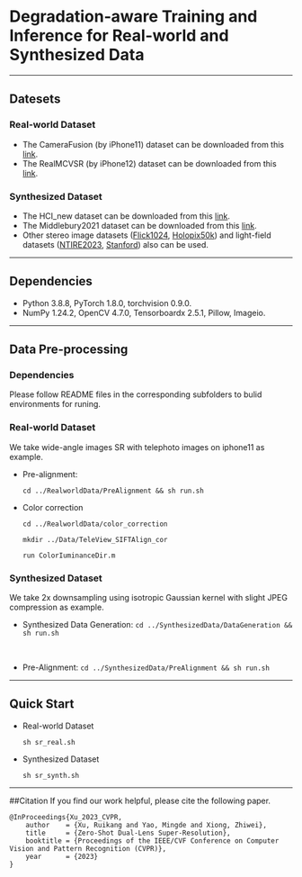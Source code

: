 # Degradation‐aware Training and Inference for Real-world and Synthesized Data 
****
## Datesets

### Real-world Dataset
* The CameraFusion (by iPhone11) dataset can be downloaded from this [link](https://github.com/Tengfei-Wang/DCSR).
* The RealMCVSR (by iPhone12) dataset can be downloaded from this [link](https://github.com/codeslake/RefVSR).


### Synthesized Dataset
* The HCI_new dataset can be downloaded from this [link](https://lightfield-analysis.uni-konstanz.de/).
* The Middlebury2021 dataset can be downloaded from this [link](https://vision.middlebury.edu/stereo/data/scenes2021/).
* Other stereo image datasets ([Flick1024](https://yingqianwang.github.io/Flickr1024/), [Holopix50k](https://leiainc.github.io/holopix50k/)) and light-field datasets ([NTIRE2023](https://github.com/The-Learning-And-Vision-Atelier-LAVA/LF-Image-SR/tree/NTIRE2023), [Stanford](http://lightfields.stanford.edu/LF2016.html)) also can be used.

****

## Dependencies
* Python 3.8.8, PyTorch 1.8.0, torchvision 0.9.0.
* NumPy 1.24.2, OpenCV 4.7.0, Tensorboardx 2.5.1, Pillow, Imageio. 
****

## Data Pre-processing
### Dependencies
Please follow README files in the corresponding subfolders to bulid environments for runing.  
### Real-world Dataset
We take wide-angle images SR with telephoto images on iphone11 as example.

* Pre-alignment:
  ```
  cd ../RealworldData/PreAlignment && sh run.sh
  ```
* Color correction
  ```
  cd ../RealworldData/color_correction

  mkdir ../Data/TeleView_SIFTAlign_cor

  run ColorIuminanceDir.m
  ```

### Synthesized Dataset
We take 2x downsampling using isotropic Gaussian kernel with slight JPEG compression as example.


* Synthesized Data Generation:
` cd ../SynthesizedData/DataGeneration && sh run.sh `

<br/>

* Pre-Alignment:
` cd ../SynthesizedData/PreAlignment && sh run.sh `
****

## Quick Start
* Real-world Dataset
  ```
  sh sr_real.sh
  ```
* Synthesized Dataset
  ```
  sh sr_synth.sh
  ```

<!-- ## Quick Start
* Real-world Datset
  ```
  cd ./Alignment && sh align_real.sh
  ```
* Synthesized Datset
  ```
  cd ./Alignment && sh align_synth.sh
  ``` -->

****

##Citation
If you find our work helpful, please cite the following paper.
```
@InProceedings{Xu_2023_CVPR,
    author    = {Xu, Ruikang and Yao, Mingde and Xiong, Zhiwei},
    title     = {Zero-Shot Dual-Lens Super-Resolution},
    booktitle = {Proceedings of the IEEE/CVF Conference on Computer Vision and Pattern Recognition (CVPR)},
    year      = {2023}
}
```
